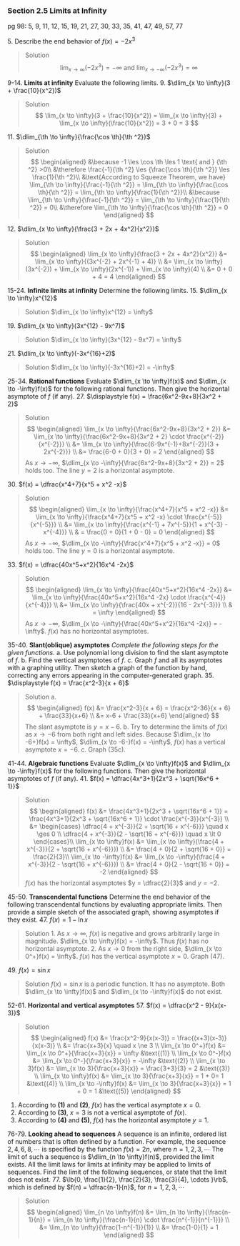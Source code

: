 ### Section 2.5 Limits at Infinity
pg 98: 5, 9, 11, 12, 15, 19, 21, 27, 30, 33, 35, 41, 47, 49, 57, 77

5\. Describe the end behavior of $f(x)=-2x^3$
>Solution
$$
\lim_{x \to \infty}(-2x^3) = -\infty \text{ and } \lim_{x \to -\infty}(-2x^3) = \infty
$$

9-14\. **Limits at infinity** Evaluate the following limits.
9\. $\dlim_{x \to \infty}(3 + \frac{10}{x^2})$
>Solution
$$
\lim_{x \to \infty}(3 + \frac{10}{x^2}) = \lim_{x \to \infty}(3) + \lim_{x \to \infty}(\frac{10}{x^2}) = 3 + 0 = 3
$$

11\. $\dlim_{\th \to \infty}{\frac{\cos \th}{\th ^2}}$
>Solution
$$
\begin{aligned}
&\because -1 \les \cos \th \les 1 \text{ and } {\th ^2} >0\\
&\therefore \frac{-1}{\th ^2} \les {\frac{\cos \th}{\th ^2}} \les \frac{1}{\th ^2}\\
&\text{According to Squeeze Theorem, we have} \lim_{\th \to \infty}{\frac{-1}{\th ^2}} = \lim_{\th \to \infty}{\frac{\cos \th}{\th ^2}} = \lim_{\th \to \infty}{\frac{1}{\th ^2}}\\
&\because \lim_{\th \to \infty}{\frac{-1}{\th ^2}} = \lim_{\th \to \infty}{\frac{1}{\th ^2}} = 0\\
&\therefore \lim_{\th \to \infty}{\frac{\cos \th}{\th ^2}} = 0
\end{aligned}
$$

12\. $\dlim_{x \to \infty}{\frac{3 + 2x + 4x^2}{x^2}}$
>Solution
$$
\begin{aligned}
\lim_{x \to \infty}{\frac{3 + 2x + 4x^2}{x^2}} &= \lim_{x \to \infty}{(3x^{-2} + 2x^{-1} + 4)} \\
&= \lim_{x \to \infty}(3x^{-2}) + \lim_{x \to \infty}(2x^{-1}) + \lim_{x \to \infty}(4) \\
&= 0 + 0 + 4 = 4
\end{aligned}
$$

15-24\. **Infinite limits at infinity** Determine the following limits.
15\. $\dlim_{x \to \infty}x^{12}$
>Solution
$\dlim_{x \to \infty}x^{12} = \infty$

19\. $\dlim_{x \to \infty}(3x^{12} - 9x^7)$
>Solution
$\dlim_{x \to \infty}(3x^{12} - 9x^7) = \infty$

21\. $\dlim_{x \to \infty}(-3x^{16}+2)$
>Solution
$\dlim_{x \to \infty}(-3x^{16}+2) = -\infty$

25-34\. **Rational functions** Evaluate $\dlim_{x \to \infty}f(x)$ and $\dlim_{x \to -\infty}f(x)$ for the following rational functions. Then give the horizontal asymptote of $f$ (if any).
27\. $\displaystyle f(x) = \frac{6x^2-9x+8}{3x^2 + 2}$
>Solution
$$
\begin{aligned}
\lim_{x \to \infty}{\frac{6x^2-9x+8}{3x^2 + 2}} &= \lim_{x \to \infty}{\frac{6x^2-9x+8}{3x^2 + 2} \cdot \frac{x^{-2}}{x^{-2}}} \\
&= \lim_{x \to \infty}{\frac{6-9x^{-1}+8x^{-2}}{3 + 2x^{-2}}} \\
&= \frac{6-0 + 0}{3 + 0} = 2
\end{aligned}
$$
As $x \to -\infty$, $\dlim_{x \to -\infty}{\frac{6x^2-9x+8}{3x^2 + 2}} = 2$ holds too. The line $y = 2$ is a horizontal asymptote.

30\. $f(x) = \dfrac{x^4+7}{x^5 + x^2 -x}$
>Solution
$$
\begin{aligned}
\lim_{x \to \infty}{\frac{x^4+7}{x^5 + x^2 -x}} &= \lim_{x \to \infty}{\frac{x^4+7}{x^5 + x^2 -x} \cdot \frac{x^{-5}}{x^{-5}}} \\
&= \lim_{x \to \infty}{\frac{x^{-1} + 7x^{-5}}{1 + x^{-3} - x^{-4}}} \\
& = \frac{0 + 0}{1 + 0 - 0} = 0
\end{aligned}
$$
As $x \to -\infty$, $\dlim_{x \to -\infty}{\frac{x^4+7}{x^5 + x^2 -x}} = 0$ holds too. The line $y = 0$ is a horizontal asymptote.

33\. $f(x) = \dfrac{40x^5+x^2}{16x^4 -2x}$
>Solution
$$
\begin{aligned}
\lim_{x \to \infty}{\frac{40x^5+x^2}{16x^4 -2x}} &= \lim_{x \to \infty}{\frac{40x^5+x^2}{16x^4 -2x} \cdot \frac{x^{-4}}{x^{-4}}} \\
&= \lim_{x \to \infty}{\frac{40x + x^{-2}}{16 - 2x^{-3}}} \\
& = \infty
\end{aligned}
$$
As $x \to -\infty$, $\dlim_{x \to -\infty}{\frac{40x^5+x^2}{16x^4 -2x}} = -\infty$. $f(x)$ has no horizontal asymptotes.

35-40\. **Slant(oblique) asymptotes** *Complete the following steps for the given functions.*
a. Use polynomial long division to find the slant asymptote of $f$.
b. Find the vertical asymptotes of $f$.
c. Graph $f$ and all its asymptotes with a graphing utility. Then sketch a graph of the function by hand, correcting any errors appearing in the computer-generated graph.
35\. $\displaystyle f(x) = \frac{x^2-3}{x + 6}$
>Solution
a.
$$
\begin{aligned}
f(x) &= \frac{x^2-3}{x + 6} = \frac{x^2-36}{x + 6} + \frac{33}{x+6} \\
&= x-6 + \frac{33}{x+6}
\end{aligned}
$$
The slant asymptote is $y =x-6$.
b. Try to determine the limits of $f(x)$ as $x \to -6$ from both right and left sides. Because $\dlim_{x \to -6+}f(x) = \infty$, $\dlim_{x \to -6-}f(x) = -\infty$, $f(x)$ has a vertical asymptote $x = -6$.
c. Graph (35c).

41-44\. **Algebraic functions** Evaluate $\dlim_{x \to \infty}f(x)$ and $\dlim_{x \to -\infty}f(x)$ for the following functions. Then give the horizontal asymptotes of $f$ (if any).
41\. $f(x) = \dfrac{4x^3+1}{2x^3 + \sqrt{16x^6 + 1}}$
>Solution
$$
\begin{aligned}
f(x) &= \frac{4x^3+1}{2x^3 + \sqrt{16x^6 + 1}} = \frac{4x^3+1}{2x^3 + \sqrt{16x^6 + 1}} \cdot \frac{x^{-3}}{x^{-3}} \\
&= \begin{cases}
\dfrac{4 + x^{-3}}{2 + \sqrt{16 + x^{-6}}}  \quad x \ges 0 \\
\dfrac{4 + x^{-3}}{2 - \sqrt{16 + x^{-6}}}  \quad x \lt 0
\end{cases}\\
\lim_{x \to \infty}f(x) &= \lim_{x \to \infty}(\frac{4 + x^{-3}}{2 + \sqrt{16 + x^{-6}}}) \\
&= \frac{4 + 0}{2 + \sqrt{16 + 0}} = \frac{2}{3}\\
\lim_{x \to -\infty}f(x) &= \lim_{x \to -\infty}(\frac{4 + x^{-3}}{2 - \sqrt{16 + x^{-6}}}) \\
&= \frac{4 + 0}{2 - \sqrt{16 + 0}} = -2
\end{aligned}
$$
$f(x)$ has the horizontal asymptotes $y = \dfrac{2}{3}$ and $y = -2$.

45-50\. **Transcendental functions** Determine the end behavior of the following transcendental functions by evaluating appropriate limits. Then provide a simple sketch of the associated graph, showing asymptotes if they exist.
47\. $f(x) = 1 - \ln x$
>Solution
1\. As $x \to \infty$, $f(x)$ is negative and grows arbitrarily large in magnitude. $\dlim_{x \to \infty}f(x) = -\infty$. Thus $f(x)$ has no horizontal asymptote.
2\. As $x \to 0$ from the right side, $\dlim_{x \to 0^+}f(x) = \infty$. $f(x)$ has the vertical asymptote $x = 0$. Graph (47).

49\. $f(x) = \sin x$
>Solution
$f(x) = {\sin x}$ is a periodic function. It has no asymptote. Both $\dlim_{x \to \infty}f(x)$ and $\dlim_{x \to -\infty}f(x)$ do not exist.

52-61\. **Horizontal  and vertical asymptotes**
57\. $f(x) = \dfrac{x^2 - 9}{x(x-3)}$
>Solution
$$
\begin{aligned}
f(x) &= \frac{x^2-9}{x(x-3)} = \frac{(x+3)(x-3)}{x(x-3)} \\
&= \frac{x+3}{x} \quad x \ne 3 \\
\lim_{x \to 0^+}f(x) &= \lim_{x \to 0^+}{\frac{x+3}{x}} = \infty &\text{(1)} \\
\lim_{x \to 0^-}f(x) &= \lim_{x \to 0^-}{\frac{x+3}{x}} = -\infty &\text{(2)} \\
\lim_{x \to 3}f(x) &= \lim_{x \to 3}{\frac{x+3}{x}} = \frac{3+3}{3} = 2 &\text{(3)} \\
\lim_{x \to \infty}f(x) &= \lim_{x \to 3}{\frac{x+3}{x}} = 1 + 0= 1 &\text{(4)} \\
\lim_{x \to -\infty}f(x) &= \lim_{x \to 3}{\frac{x+3}{x}} = 1 + 0 = 1 &\text{(5)}
\end{aligned}
$$
1. According to **(1)** and **(2)**, $f(x)$ has the vertical asymptote $x=0$.
2. According to **(3)**, $x=3$ is not a vertical asymptote of $f(x)$.
3. According to **(4)** and **(5)**, $f(x)$ has the horizontal asymptote $y = 1$.

76-79\. **Looking ahead to sequences** A sequence is an infinite, ordered list of numbers that is often defined by a function. For example, the sequence ${2, 4, 6, 8,  \cdots}$ is specified by the function $f(x) = 2n$, where $n = 1, 2, 3, \cdots$ The limit of such a sequence is $\dlim_{n \to \infty}f(n)$, provided the limit exists. All the limit laws for limits at infinity may be applied to limits of sequences. Find the limit of the following sequences, or state that the limit does not exist.
77\. $\lb{0, \frac{1}{2}, \frac{2}{3}, \frac{3}{4}, \cdots }\rb$, which is defined by $f(n) = \dfrac{n-1}{n}$, for $n = 1, 2, 3, \cdots$
>Solution
$$
\begin{aligned}
\lim_{n \to \infty}f(n) &= \lim_{n \to \infty}{\frac{n-1}{n}} = \lim_{n \to \infty}{\frac{n-1}{n} \cdot \frac{n^{-1}}{n^{-1}}} \\
&= \lim_{n \to \infty}{\frac{1-n^{-1}}{1}} \\
&= \frac{1-0}{1} = 1
\end{aligned}
$$

